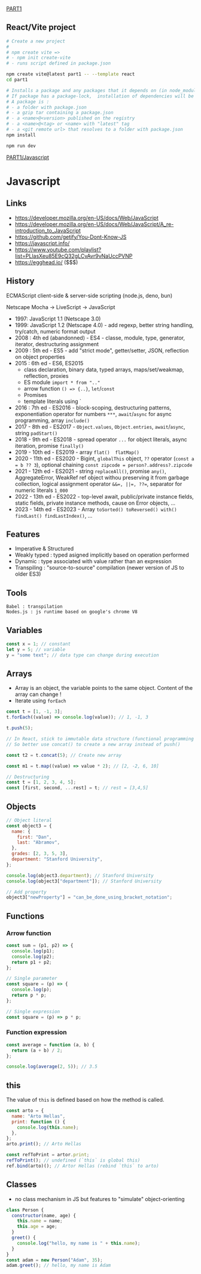 [PART1](https://fullstackopen.com/en/part1)

## React/Vite project

```sh
# Create a new project
#
# npm create vite =>
# - npm init create-vite
# - runs script defined in package.json

npm create vite@latest part1 -- --template react
cd part1

# Installs a package and any packages that it depends on (in node_modules folder)
# If package has a package-lock,  installation of dependencies will be driven by that
# A package is :
# - a folder with package.json
# - a gzip tar containing a package.json
# - a <name>@<version> published on the registry
# - a <name>@<tag> or <name> with "latest" tag
# - a <git remote url> that resolves to a folder with package.json
npm install

npm run dev
```

[PART1/Javascript](https://fullstackopen.com/en/part1/java_script)

# Javascript

## Links

- https://developer.mozilla.org/en-US/docs/Web/JavaScript
- https://developer.mozilla.org/en-US/docs/Web/JavaScript/A_re-introduction_to_JavaScript
- https://github.com/getify/You-Dont-Know-JS
- https://javascript.info/
- https://www.youtube.com/playlist?list=PLlasXeu85E9cQ32gLCvAvr9vNaUccPVNP
- https://egghead.io/ ($$$)

## History

ECMAScript client-side & server-side scripting (node.js, deno, bun)

Netscape Mocha -> LiveScript -> JavaScript

- 1997: JavaScript 1.1 (Netscape 3.0)
- 1999: JavaScript 1.2 (Netscape 4.0) - add regexp, better string handling, try/catch, numeric format output
- 2008 : 4th ed (abandonned) - ES4 - classe, module, type, generator, iterator, destructuring assignment
- 2009 : 5th ed - ES5 - add "strict mode", getter/setter, JSON, reflection on object properties
- 2015 : 6th ed - ES6, ES2015
  - class declaration, binary data, typed arrays, maps/set/weakmap, reflection, proxies
  - ES module `import * from ".."`
  - arrow function `() => {..}`, `let`/`const`
  - Promises
  - template literals using \`
- 2016 : 7th ed - ES2016 - block-scoping, destructuring patterns, exponentiation operator for numbers `***`, `await`/`async` for async programming, array `include()`
- 2017 - 8th ed - ES2017 - `Object.values`, `Object.entries`, `await`/`async`, string `padStart()`
- 2018 - 9th ed - ES2018 - spread operator `...` for object literals, async iteration, promise `finally()`
- 2019 - 10th ed - ES2019 - array `flat()  flatMap()`
- 2020 - 11th ed - ES2020 - Bigint, `globalThis` object, `??` operator (`const a = b ?? 3`), optional chaining `const zipcode = person?.address?.zipcode`
- 2021 - 12th ed - ES2021 - string `replaceAll()`, promise `any()`, AggregateError, WeakRef ref object withou preserving it from garbage collection, logical assignment operator `&&=, ||=, ??=`, separator for numeric literals `1_000`
- 2022 - 13th ed - ES2022 - top-level await, public/private instance fields, static fields, private instance methods, cause on Error objects, ...
- 2023 - 14th ed - ES2023 - Array `toSorted() toReversed() with() findLast() findLastIndex()`, ...

## Features

- Imperative & Structured
- Weakly typed : typed asigned implicitly based on operation performed
- Dynamic : type associated with value rather than an expression
- Transpiling : "source-to-source" compilation (newer version of JS to older ES3)

## Tools

    Babel : transpilation
    Nodes.js : js runtime based on google's chrome V8

## Variables

```js
const x = 1; // constant
let y = 5; // variable
y = "some text"; // data type can change during execution
```

## Arrays

- Array is an object, the variable points to the same object. Content of the array can change !
- Iterate using `forEach`

```js
const t = [1, -1, 3];
t.forEach((value) => console.log(value)); // 1, -1, 3

t.push(5);

// In React, stick to immutable data structure (functional programming paradigm)
// So better use concat() to create a new array instead of push()

const t2 = t.concat(5); // Create new array

const m1 = t.map((value) => value * 2); // [2, -2, 6, 10]

// Destructuring
const t = [1, 2, 3, 4, 5];
const [first, second, ...rest] = t; // rest = [3,4,5]
```

## Objects

```js
// Object literal
const object3 = {
  name: {
    first: "Dan",
    last: "Abramov",
  },
  grades: [2, 3, 5, 3],
  department: "Stanford University",
};

console.log(object3.department); // Stanford University
console.log(object3["department"]); // Stanford University

// Add property
object3["newProperty"] = "can_be_done_using_bracket_notation";
```

## Functions

### Arrow function

```js
const sum = (p1, p2) => {
  console.log(p1);
  console.log(p2);
  return p1 + p2;
};

// Single parameter
const square = (p) => {
  console.log(p);
  return p * p;
};

// Single expression
const square = (p) => p * p;
```

### Function expression

```js
const average = function (a, b) {
  return (a + b) / 2;
};

console.log(average(2, 5)); // 3.5
```

## this

The value of `this` is defined based on how the method is called.

```js
const arto = {
  name: "Arto Hellas",
  print: function () {
    console.log(this.name);
  },
};
arto.print(); // Arto Hellas

const refToPrint = artor.print;
refToPrint(); // undefined (`this` is global this)
ref.bind(arto)(); // Artor Hellas (rebind `this` to arto)
```

## Classes

- no class mechanism in JS but features to "simulate" object-orienting

```js
class Person {
  constructor(name, age) {
    this.name = name;
    this.age = age;
  }
  greet() {
    console.log("hello, my name is " + this.name);
  }
}
const adam = new Person("Adam", 35);
adam.greet(); // hello, my name is Adam
```
